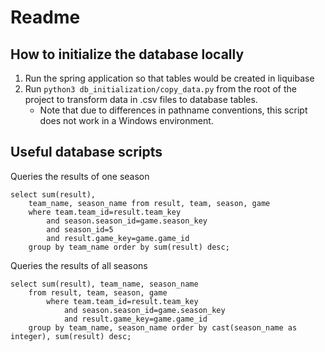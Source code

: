 # Readme

## How to initialize the database locally

1. Run the spring application so that tables would be created in liquibase 
2. Run `python3 db_initialization/copy_data.py` from the root of the project 
to transform data in .csv files to database tables.
   - Note that due to differences in pathname conventions, this script does not work in a Windows environment.

## Useful database scripts

Queries the results of one season
```
select sum(result), 
    team_name, season_name from result, team, season, game 
    where team.team_id=result.team_key 
        and season.season_id=game.season_key
        and season_id=5
        and result.game_key=game.game_id
    group by team_name order by sum(result) desc;
```

Queries the results of all seasons
```
select sum(result), team_name, season_name 
    from result, team, season, game 
        where team.team_id=result.team_key 
            and season.season_id=game.season_key
            and result.game_key=game.game_id
    group by team_name, season_name order by cast(season_name as integer), sum(result) desc;
```